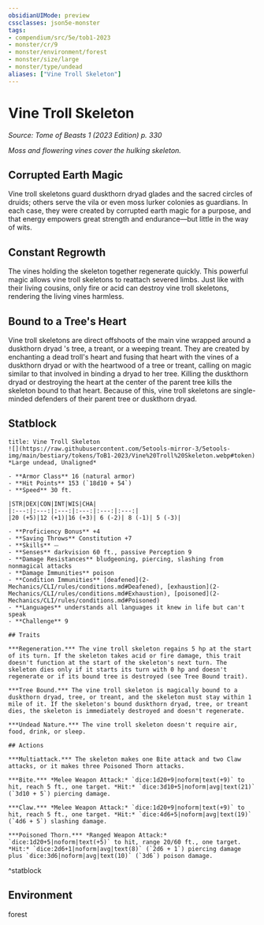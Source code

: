 ```yaml
---
obsidianUIMode: preview
cssclasses: json5e-monster
tags:
- compendium/src/5e/tob1-2023
- monster/cr/9
- monster/environment/forest
- monster/size/large
- monster/type/undead
aliases: ["Vine Troll Skeleton"]
---
```

# Vine Troll Skeleton
*Source: Tome of Beasts 1 (2023 Edition) p. 330*  

*Moss and flowering vines cover the hulking skeleton.*

## Corrupted Earth Magic

Vine troll skeletons guard duskthorn dryad glades and the sacred circles of druids; others serve the vila or even moss lurker colonies as guardians. In each case, they were created by corrupted earth magic for a purpose, and that energy empowers great strength and endurance—but little in the way of wits.

## Constant Regrowth

The vines holding the skeleton together regenerate quickly. This powerful magic allows vine troll skeletons to reattach severed limbs. Just like with their living cousins, only fire or acid can destroy vine troll skeletons, rendering the living vines harmless.

## Bound to a Tree's Heart

Vine troll skeletons are direct offshoots of the main vine wrapped around a duskthorn dryad 's tree, a treant, or a weeping treant. They are created by enchanting a dead troll's heart and fusing that heart with the vines of a duskthorn dryad or with the heartwood of a tree or treant, calling on magic similar to that involved in binding a dryad to her tree. Killing the duskthorn dryad or destroying the heart at the center of the parent tree kills the skeleton bound to that heart. Because of this, vine troll skeletons are single-minded defenders of their parent tree or duskthorn dryad.

## Statblock

```ad-statblock
title: Vine Troll Skeleton
![](https://raw.githubusercontent.com/5etools-mirror-3/5etools-img/main/bestiary/tokens/ToB1-2023/Vine%20Troll%20Skeleton.webp#token)
*Large undead, Unaligned*

- **Armor Class** 16 (natural armor)
- **Hit Points** 153 (`18d10 + 54`)
- **Speed** 30 ft.

|STR|DEX|CON|INT|WIS|CHA|
|:---:|:---:|:---:|:---:|:---:|:---:|
|20 (+5)|12 (+1)|16 (+3)| 6 (-2)| 8 (-1)| 5 (-3)|

- **Proficiency Bonus** +4
- **Saving Throws** Constitution +7
- **Skills** ⏤
- **Senses** darkvision 60 ft., passive Perception 9
- **Damage Resistances** bludgeoning, piercing, slashing from nonmagical attacks
- **Damage Immunities** poison
- **Condition Immunities** [deafened](2-Mechanics/CLI/rules/conditions.md#Deafened), [exhaustion](2-Mechanics/CLI/rules/conditions.md#Exhaustion), [poisoned](2-Mechanics/CLI/rules/conditions.md#Poisoned)
- **Languages** understands all languages it knew in life but can't speak
- **Challenge** 9

## Traits

***Regeneration.*** The vine troll skeleton regains 5 hp at the start of its turn. If the skeleton takes acid or fire damage, this trait doesn't function at the start of the skeleton's next turn. The skeleton dies only if it starts its turn with 0 hp and doesn't regenerate or if its bound tree is destroyed (see Tree Bound trait).

***Tree Bound.*** The vine troll skeleton is magically bound to a duskthorn dryad, tree, or treant, and the skeleton must stay within 1 mile of it. If the skeleton's bound duskthorn dryad, tree, or treant dies, the skeleton is immediately destroyed and doesn't regenerate.

***Undead Nature.*** The vine troll skeleton doesn't require air, food, drink, or sleep.

## Actions

***Multiattack.*** The skeleton makes one Bite attack and two Claw attacks, or it makes three Poisoned Thorn attacks.

***Bite.*** *Melee Weapon Attack:* `dice:1d20+9|noform|text(+9)` to hit, reach 5 ft., one target. *Hit:* `dice:3d10+5|noform|avg|text(21)` (`3d10 + 5`) piercing damage.

***Claw.*** *Melee Weapon Attack:* `dice:1d20+9|noform|text(+9)` to hit, reach 5 ft., one target. *Hit:* `dice:4d6+5|noform|avg|text(19)` (`4d6 + 5`) slashing damage.

***Poisoned Thorn.*** *Ranged Weapon Attack:* `dice:1d20+5|noform|text(+5)` to hit, range 20/60 ft., one target. *Hit:* `dice:2d6+1|noform|avg|text(8)` (`2d6 + 1`) piercing damage plus `dice:3d6|noform|avg|text(10)` (`3d6`) poison damage.
```
^statblock

## Environment

forest